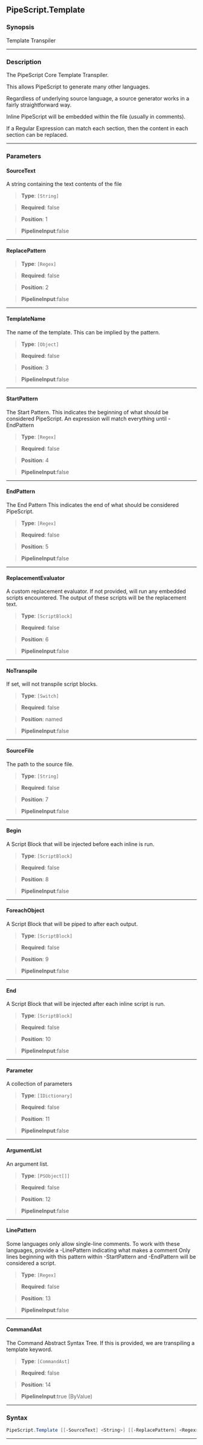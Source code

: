 PipeScript.Template
-------------------
### Synopsis
Template Transpiler

---
### Description

The PipeScript Core Template Transpiler.

This allows PipeScript to generate many other languages.

Regardless of underlying source language, a source generator works in a fairly straightforward way.

Inline PipeScript will be embedded within the file (usually in comments).

If a Regular Expression can match each section, then the content in each section can be replaced.

---
### Parameters
#### **SourceText**

A string containing the text contents of the file



> **Type**: ```[String]```

> **Required**: false

> **Position**: 1

> **PipelineInput**:false



---
#### **ReplacePattern**

> **Type**: ```[Regex]```

> **Required**: false

> **Position**: 2

> **PipelineInput**:false



---
#### **TemplateName**

The name of the template.  This can be implied by the pattern.



> **Type**: ```[Object]```

> **Required**: false

> **Position**: 3

> **PipelineInput**:false



---
#### **StartPattern**

The Start Pattern.
This indicates the beginning of what should be considered PipeScript.
An expression will match everything until -EndPattern



> **Type**: ```[Regex]```

> **Required**: false

> **Position**: 4

> **PipelineInput**:false



---
#### **EndPattern**

The End Pattern
This indicates the end of what should be considered PipeScript.



> **Type**: ```[Regex]```

> **Required**: false

> **Position**: 5

> **PipelineInput**:false



---
#### **ReplacementEvaluator**

A custom replacement evaluator.
If not provided, will run any embedded scripts encountered. 
The output of these scripts will be the replacement text.



> **Type**: ```[ScriptBlock]```

> **Required**: false

> **Position**: 6

> **PipelineInput**:false



---
#### **NoTranspile**

If set, will not transpile script blocks.



> **Type**: ```[Switch]```

> **Required**: false

> **Position**: named

> **PipelineInput**:false



---
#### **SourceFile**

The path to the source file.



> **Type**: ```[String]```

> **Required**: false

> **Position**: 7

> **PipelineInput**:false



---
#### **Begin**

A Script Block that will be injected before each inline is run.



> **Type**: ```[ScriptBlock]```

> **Required**: false

> **Position**: 8

> **PipelineInput**:false



---
#### **ForeachObject**

A Script Block that will be piped to after each output.



> **Type**: ```[ScriptBlock]```

> **Required**: false

> **Position**: 9

> **PipelineInput**:false



---
#### **End**

A Script Block that will be injected after each inline script is run.



> **Type**: ```[ScriptBlock]```

> **Required**: false

> **Position**: 10

> **PipelineInput**:false



---
#### **Parameter**

A collection of parameters



> **Type**: ```[IDictionary]```

> **Required**: false

> **Position**: 11

> **PipelineInput**:false



---
#### **ArgumentList**

An argument list.



> **Type**: ```[PSObject[]]```

> **Required**: false

> **Position**: 12

> **PipelineInput**:false



---
#### **LinePattern**

Some languages only allow single-line comments.
To work with these languages, provide a -LinePattern indicating what makes a comment
Only lines beginning with this pattern within -StartPattern and -EndPattern will be considered a script.



> **Type**: ```[Regex]```

> **Required**: false

> **Position**: 13

> **PipelineInput**:false



---
#### **CommandAst**

The Command Abstract Syntax Tree.  If this is provided, we are transpiling a template keyword.



> **Type**: ```[CommandAst]```

> **Required**: false

> **Position**: 14

> **PipelineInput**:true (ByValue)



---
### Syntax
```PowerShell
PipeScript.Template [[-SourceText] <String>] [[-ReplacePattern] <Regex>] [[-TemplateName] <Object>] [[-StartPattern] <Regex>] [[-EndPattern] <Regex>] [[-ReplacementEvaluator] <ScriptBlock>] [-NoTranspile] [[-SourceFile] <String>] [[-Begin] <ScriptBlock>] [[-ForeachObject] <ScriptBlock>] [[-End] <ScriptBlock>] [[-Parameter] <IDictionary>] [[-ArgumentList] <PSObject[]>] [[-LinePattern] <Regex>] [[-CommandAst] <CommandAst>] [<CommonParameters>]
```
---

